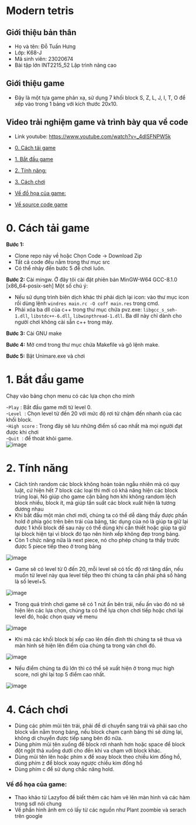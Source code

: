 # Modern tetris
## Giới thiệu bản thân
- Họ và tên: Đỗ Tuấn Hưng
- Lớp: K68-J
- Mã sinh viên: 23020674
- Bài tập lớn INT2215_52 Lập trình nâng cao

## Giới thiệu game
- Đây là một tựa game phản xạ, sử dụng 7 khối block S, Z, L, J, I, T, O để xếp vào trong 1 bảng với kích thước 20x10. 

## Video trải nghiệm game và trình bày qua về code
- Link youtube: https://www.youtube.com/watch?v=_4dlSFNPW5k

- [0. Cách tải game](#0-cách-tải-game)
- [1. Bắt đầu game](#1bắt-đầu-game)
- [2. Tính năng:](#2-tính-năng)
- [3. Cách chơi](#3-cách-chơi)
- [Về đồ họa của game:](#về-đồ-họa-của-game)
- [Về source code game](#về-source-code-game)



# 0. Cách tải game

**Bước 1:** 
- Clone repo này về hoặc Chọn Code -> Download Zip
- Tất cả code đều nằm trong thư mục src
- Có thể nhảy đến bước 5 để chơi luôn.

**Bước 2:** Cài mingw. Ở đây tôi cài đặt phiên bản MinGW-W64 GCC-8.1.0 [x86_64-posix-seh]
Một số chú ý:

- Nếu sử dụng trình biên dịch khác thì phải dịch lại icon: vào thư mục icon rồi dùng
  lệnh `windres main.rc -O coff main.res` trong cmd.<br/>
- Phải xóa ba dll của c++ trong thư mục chứa pvz.exe: `libgcc_s_seh-1.dll`, `libstdc++-6.dll`, `libwinpthread-1.dll`. Ba
  dll này chỉ dành cho người chơi không cài sẵn c++ trong máy.

**Bước 3:** Cài GNU make

**Bước 4:** Mở cmd trong thư mục chứa Makefile và gõ lệnh make.

**Bước 5:** Bật Unimare.exe và chơi

# 1. Bắt đầu game
Chạy vào bảng chọn menu có các lựa chọn cho mình

-`Play` : Bắt đầu game mới từ level 0.<br/>
-`Level` ![]() : Chọn level từ  đến 20 với mức độ rơi từ chậm đến nhanh của các khối block.<br/>
-`High score` ![](): Trong đây sẽ lưu những điểm số cao nhất mà mọi người đạt được khi chơi<br/>
-`Quit` ![]() : để thoát khỏi game.<br/>
![image](https://github.com/Kuro-orzz/Modern_Tetris/blob/main/Tetris_v3/img_src/menu.png)

# 2. Tính năng

- Cách tính random các block không hoàn toàn ngẫu nhiên mà có quy luật, cứ hiện hết 7 block các loại thì mới có khả năng hiện các block trùng loại. Nó giúp cho game cân bằng hơn khi không random lệch block nhiều, block ít, mà giúp tần suất các block xuất hiện là tương đương nhau
- Khi bắt đầu một màn chơi mới, chúng ta có thể dễ dàng thấy được phần hold ở phía góc trên bên trái của bảng, tác dụng của nó là giúp ta giữ lại được 1 khối block để sau này có thể dùng khi cần thiết hoặc giúp ta giữ lại block hiện tại vì block đó tạo nên hình xếp không đẹp trong bảng.
- Còn 1 chức năng nữa là next piece, nó cho phép chúng ta thấy trước được 5 piece tiếp theo ở trong bảng

![image](https://github.com/Kuro-orzz/Modern_Tetris/blob/main/Review_game/Game.png)

- Game sẽ có level từ 0 đến 20, mỗi level sẽ có tốc độ rơi tăng dần, nếu muốn từ level này qua level tiếp theo thì chúng ta cần phải phá số hàng là số level+5.

![image](https://github.com/Kuro-orzz/Modern_Tetris/blob/main/Review_game/choose_level.png)

- Trong quá trình chơi game sẽ có 1 nút ấn bên trái, nếu ấn vào đó nó sẽ hiện lên các lựa chọn, chúng ta có thể lựa chọn chơi tiếp hoặc chơi lại level đó, hoặc chọn quay về menu 

![image](https://github.com/Kuro-orzz/Modern_Tetris/blob/main/Tetris_v3/img_src/resume.png)

- Khi mà các khối block bị xếp cao lên đến đỉnh thì chúng ta sẽ thua và màn hình sẽ hiện lên điểm của chúng ta trong ván chơi đó.

![image](https://github.com/Kuro-orzz/Modern_Tetris/blob/main/Review_game/score.png)

- Nếu điểm chúng ta đủ lớn thì có thể sẽ xuất hiện ở trong mục high score, nơi ghi lại top 5 điểm cao nhất.

![image](https://github.com/Kuro-orzz/Modern_Tetris/blob/main/Review_game/high_score.png)

# 4.	 Cách chơi

- Dùng các phím mũi tên trái, phải để di chuyển sang trái và phải sao cho block vẫn nằm trong bảng, nếu block chạm cạnh bảng thì sẽ dừng lại, không di chuyển được tiếp sang bên đó nữa.
- Dùng phím mũi tên xuống để block rơi nhanh hơn hoặc space để block đột ngột thả xuống dưới cho đến khi va chạm với block khác.
- Dùng mũi tên lên hoặc phím x để xoay block theo chiều kim đồng hồ, dùng phím z để block xoay ngược chiều kim đồng hồ
- Dùng phím c để sử dụng chắc năng hold.
  
### Về đồ họa của game:
- Thao khảo từ Lazyfoo để biết thêm các hàm vẽ lên màn hình và các hàm trong sdl nói chung
- Về phần hình ảnh em có lấy từ các nguồn như Plant zoombie và serach trên google
